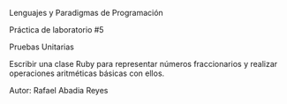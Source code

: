 Lenguajes y Paradigmas de Programación

Práctica de laboratorio #5

Pruebas Unitarias 

Escribir una clase Ruby para representar números fraccionarios y realizar operaciones aritméticas básicas con ellos.

Autor: Rafael Abadia Reyes

